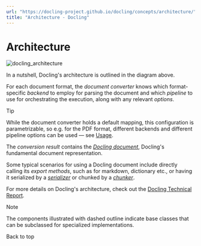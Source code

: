 ```yaml
---
url: "https://docling-project.github.io/docling/concepts/architecture/"
title: "Architecture - Docling"
---
```


# Architecture

![docling_architecture](https://docling-project.github.io/docling/assets/docling_arch.png)

In a nutshell, Docling's architecture is outlined in the diagram above.

For each document format, the _document converter_ knows which format-specific _backend_ to employ for parsing the document and which _pipeline_ to use for orchestrating the execution, along with any relevant _options_.

Tip

While the document converter holds a default mapping, this configuration is parametrizable, so e.g. for the PDF format, different backends and different pipeline options can be used — see [Usage](https://docling-project.github.io/docling/usage/#adjust-pipeline-features).

The _conversion result_ contains the [_Docling document_](https://docling-project.github.io/docling/concepts/docling_document/), Docling's fundamental document representation.

Some typical scenarios for using a Docling document include directly calling its _export methods_, such as for markdown, dictionary etc., or having it serialized by a
[_serializer_](https://docling-project.github.io/docling/concepts/serialization/) or chunked by a [_chunker_](https://docling-project.github.io/docling/concepts/chunking/).

For more details on Docling's architecture, check out the [Docling Technical Report](https://arxiv.org/abs/2408.09869).

Note

The components illustrated with dashed outline indicate base classes that can be subclassed for specialized implementations.

Back to top